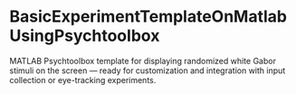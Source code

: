 # BasicExperimentTemplateOnMatlabUsingPsychtoolbox
MATLAB Psychtoolbox template for displaying randomized white Gabor stimuli on the screen — ready for customization and integration with input collection or eye-tracking experiments.
